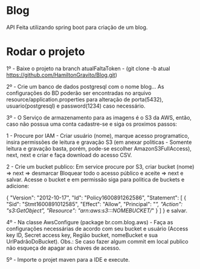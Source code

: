 # Blog
API Feita utilizando spring boot para criação de um blog.

# Rodar o projeto
1º - Baixe o projeto na branch atualFaltaToken - (git clone -b atual https://github.com/HamiltonGravito/Blog.git)

2º - Crie um banco de dados postgresql com o nome blog... As configurações do BD poderão ser encontradas no arquivo resource/application.properties para alteração de porta(5432), usuario(postgresql) e password(1234) caso necessário.

3º - O Serviço de armazenamento para as imagens é o S3 da AWS, então, caso não possua uma conta cadastre-se e siga os proximos passos:

  1 - Procure por IAM - Criar usuário (nome), marque acesso programatico, insira permissões de leitura e gravação S3 (em anexar politicas - Somente leitura e gravação basta, porém, pode-se escolher AmazonS3FullAccess), next, next e criar e faça download do acesso CSV.
  
  2 - Crie um bucket publico: Em service procure por S3, criar bucket (nome) => next => desmarcar Bloquear todo o acesso público e aceite => next e salvar. Acesse o bucket e em 
  permissão siga para politica de buckets e adicione:
  
  {
    "Version": "2012-10-17",
    "Id": "Policy1600891262586",
    "Statement": [
        {
            "Sid": "Stmt1600891012585",
            "Effect": "Allow",
            "Principal": "*",
            "Action": "s3:GetObject",
            "Resource": "arn:aws:s3:::NOMEBUCKET/*"
        }
    ]
  }
  e salvar.
  
4º - Na classe AwsConfigure (package br.com.blog.aws) - Faça as configurações necessárias de acordo com seu bucket e usuário (Access key ID, Secret access key, Região bucket, nomeBucket e sua UrlPadrãoDoBucket). Obs.: Se caso fazer algum commit em local publico não esqueça de apagar as chaves de acesso.

5º - Importe o projet maven para a IDE e execute.
